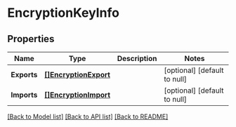 # EncryptionKeyInfo

## Properties
Name | Type | Description | Notes
------------ | ------------- | ------------- | -------------
**Exports** | [**[]EncryptionExport**](encryptionExport.md) |  | [optional] [default to null]
**Imports** | [**[]EncryptionImport**](encryptionImport.md) |  | [optional] [default to null]

[[Back to Model list]](../../README.md#documentation-for-models) [[Back to API list]](../../README.md#documentation-for-api-endpoints) [[Back to README]](../../README.md)


